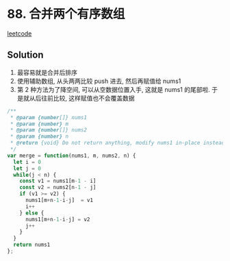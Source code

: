 # 88. 合并两个有序数组

[leetcode](https://leetcode-cn.com/problems/merge-sorted-array/)

## Solution

1. 最容易就是合并后排序
2. 使用辅助数组, 从头两两比较 push 进去, 然后再赋值给 nums1
3. 第 2 种方法为了降空间, 可以从空数据位置入手, 这就是 nums1 的尾部啦. 于是就从后往前比较, 这样赋值也不会覆盖数据

```js
/**
 * @param {number[]} nums1
 * @param {number} m
 * @param {number[]} nums2
 * @param {number} n
 * @return {void} Do not return anything, modify nums1 in-place instead.
 */
var merge = function(nums1, m, nums2, n) {
  let i = 0
  let j = 0
  while(j < n) {
    const v1 = nums1[m-1 - i]
    const v2 = nums2[n-1 - j]
    if (v1 >= v2) {
      nums1[m+n-1-i-j]  = v1
      i++
    } else {
      nums1[m+n-1-i-j] = v2
      j++
    }
  }
  return nums1
};


```